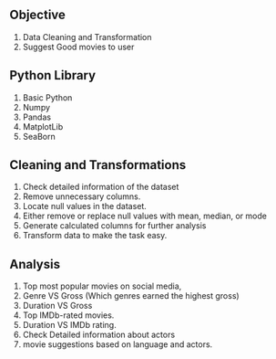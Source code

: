 ## Objective

1. Data Cleaning and Transformation
2. Suggest Good movies to user

## Python Library

1. Basic Python
2. Numpy 
3. Pandas
4. MatplotLib
5. SeaBorn


## Cleaning and Transformations

1. Check detailed information of the dataset
2. Remove unnecessary columns.
3. Locate null values in the dataset.
4. Either remove or replace null values with mean, median, or mode
5. Generate calculated columns for further analysis
6. Transform data to make the task easy.

## Analysis 
1. Top most popular movies on social media,
2. Genre VS Gross (Which genres earned the highest gross)
3. Duration VS Gross
4. Top IMDb-rated movies. 
5. Duration VS IMDb rating.
6. Check Detailed information about actors
7. movie suggestions based on language and actors.


